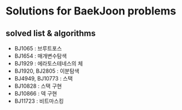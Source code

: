 # Solutions for BaekJoon problems

## solved list & algorithms

* BJ1065 : 브루트포스
* BJ1654 : 매개변수탐색
* BJ1929 : 에라토스테네스의 체
* BJ1920, BJ2805 : 이분탐색
* BJ4949, BJ10773 : 스택
* BJ10828 : 스택 구현
* BJ10866 : 덱 구현
* BJ11723 : 비트마스킹
